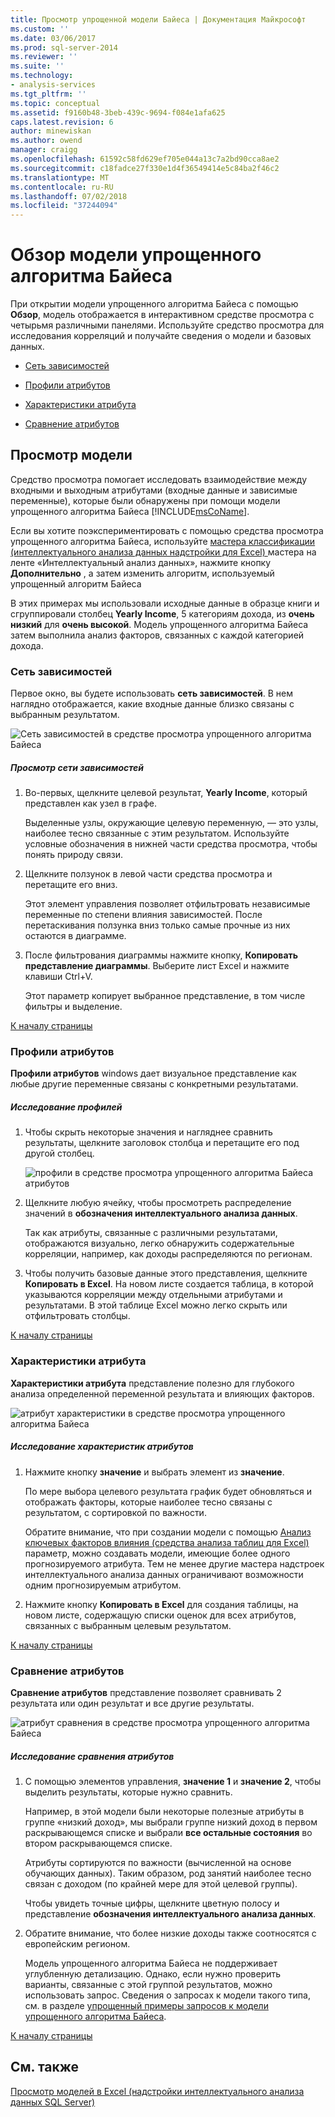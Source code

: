 ```yaml
---
title: Просмотр упрощенной модели Байеса | Документация Майкрософт
ms.custom: ''
ms.date: 03/06/2017
ms.prod: sql-server-2014
ms.reviewer: ''
ms.suite: ''
ms.technology:
- analysis-services
ms.tgt_pltfrm: ''
ms.topic: conceptual
ms.assetid: f9160b48-3beb-439c-9694-f084e1afa625
caps.latest.revision: 6
author: minewiskan
ms.author: owend
manager: craigg
ms.openlocfilehash: 61592c58fd629ef705e044a13c7a2bd90cca8ae2
ms.sourcegitcommit: c18fadce27f330e1d4f36549414e5c84ba2f46c2
ms.translationtype: MT
ms.contentlocale: ru-RU
ms.lasthandoff: 07/02/2018
ms.locfileid: "37244094"
---
```

# <a name="browsing-a-naive-bayes-model"></a>Обзор модели упрощенного алгоритма Байеса
  При открытии модели упрощенного алгоритма Байеса с помощью **Обзор**, модель отображается в интерактивном средстве просмотра с четырьмя различными панелями. Используйте средство просмотра для исследования корреляций и получайте сведения о модели и базовых данных.  
  
-   [Сеть зависимостей](#bkmk_DepNet)  
  
-   [Профили атрибутов](#bkmk_AttProf)  
  
-   [Характеристики атрибута](#bkmk_AttChar)  
  
-   [Сравнение атрибутов](#bkmk_AttDisc)  
  
##  <a name="BKMK_Tabs"></a> Просмотр модели  
 Средство просмотра помогает исследовать взаимодействие между входными и выходным атрибутами (входные данные и зависимые переменные), которые были обнаружены при помощи модели упрощенного алгоритма Байеса [!INCLUDE[msCoName](../includes/msconame-md.md)].  
  
 Если вы хотите поэкспериментировать с помощью средства просмотра упрощенного алгоритма Байеса, используйте [мастера классификации &#40;интеллектуального анализа данных надстройки для Excel&#41; ](classify-wizard-data-mining-add-ins-for-excel.md) мастера на ленте «Интеллектуальный анализ данных», нажмите кнопку **Дополнительно** , а затем изменить алгоритм, используемый упрощенный алгоритм Байеса  
  
 В этих примерах мы использовали исходные данные в образце книги и сгруппировали столбец **Yearly Income**, 5 категориям дохода, из **очень низкий** для **очень высокой**. Модель упрощенного алгоритма Байеса затем выполнила анализ факторов, связанных с каждой категорией дохода.  
  
###  <a name="bkmk_DepNet"></a> Сеть зависимостей  
 Первое окно, вы будете использовать **сеть зависимостей**. В нем наглядно отображается, какие входные данные близко связаны с выбранным результатом.  
  
 ![Сеть зависимостей в средстве просмотра упрощенного алгоритма Байеса](media/dm13-nb.gif "сеть зависимостей в средстве просмотра упрощенного алгоритма Байеса")  
  
##### <a name="explore-the-dependency-network"></a>Просмотр сети зависимостей  
  
1.  Во-первых, щелкните целевой результат, **Yearly Income**, который представлен как узел в графе.  
  
     Выделенные узлы, окружающие целевую переменную, — это узлы, наиболее тесно связанные с этим результатом. Используйте условные обозначения в нижней части средства просмотра, чтобы понять природу связи.  
  
2.  Щелкните ползунок в левой части средства просмотра и перетащите его вниз.  
  
     Этот элемент управления позволяет отфильтровать независимые переменные по степени влияния зависимостей. После перетаскивания ползунка вниз только самые прочные из них остаются в диаграмме.  
  
3.  После фильтрования диаграммы нажмите кнопку, **Копировать представление диаграммы**. Выберите лист Excel и нажмите клавиши Ctrl+V.  
  
     Этот параметр копирует выбранное представление, в том числе фильтры и выделение.  
  
 [К началу страницы](#BKMK_Tabs)  
  
###  <a name="bkmk_AttProf"></a> Профили атрибутов  
 **Профили атрибутов** windows дает визуальное представление как любые другие переменные связаны с конкретными результатами.  
  
##### <a name="explore-the-profiles"></a>Исследование профилей  
  
1.  Чтобы скрыть некоторые значения и нагляднее сравнить результаты, щелкните заголовок столбца и перетащите его под другой столбец.  
  
     ![профили в средстве просмотра упрощенного алгоритма Байеса атрибутов](media/dm13-nb-attprof.gif "атрибут профилей в средстве просмотра упрощенного алгоритма Байеса")  
  
2.  Щелкните любую ячейку, чтобы просмотреть распределение значений в **обозначения интеллектуального анализа данных**.  
  
     Так как атрибуты, связанные с различными результатами, отображаются визуально, легко обнаружить содержательные корреляции, например, как доходы распределяются по регионам.  
  
3.  Чтобы получить базовые данные этого представления, щелкните **Копировать в Excel**. На новом листе создается таблица, в которой указываются корреляции между отдельными атрибутами и результатами. В этой таблице Excel можно легко скрыть или отфильтровать столбцы.  
  
 [К началу страницы](#BKMK_Tabs)  
  
###  <a name="bkmk_AttChar"></a> Характеристики атрибута  
 **Характеристики атрибута** представление полезно для глубокого анализа определенной переменной результата и влияющих факторов.  
  
 ![атрибут характеристики в средстве просмотра упрощенного алгоритма Байеса](media/dm13-nb-viewer.gif "атрибут характеристики в средстве просмотра упрощенного алгоритма Байеса")  
  
##### <a name="explore-the-attribute-characteristics"></a>Исследование характеристик атрибутов  
  
1.  Нажмите кнопку **значение** и выбрать элемент из **значение**.  
  
     По мере выбора целевого результата график будет обновляться и отображать факторы, которые наиболее тесно связаны с результатом, с сортировкой по важности.  
  
     Обратите внимание, что при создании модели с помощью [Анализ ключевых факторов влияния &#40;средства анализа таблиц для Excel&#41; ](analyze-key-influencers-table-analysis-tools-for-excel.md) параметр, можно создавать модели, имеющие более одного прогнозируемого атрибута. Тем не менее другие мастера надстроек интеллектуального анализа данных ограничивают возможности одним прогнозируемым атрибутом.  
  
2.  Нажмите кнопку **Копировать в Excel** для создания таблицы, на новом листе, содержащую списки оценок для всех атрибутов, связанных с выбранным целевым результатом.  
  
 [К началу страницы](#BKMK_Tabs)  
  
###  <a name="bkmk_AttDisc"></a> Сравнение атрибутов  
 **Сравнение атрибутов** представление позволяет сравнивать 2 результата или один результат и все другие результаты.  
  
 ![атрибут сравнения в средстве просмотра упрощенного алгоритма Байеса](media/dm13-nb-attdisc.gif "атрибут сравнения в средстве просмотра упрощенного алгоритма Байеса")  
  
##### <a name="explore-attribute-discrimination"></a>Исследование сравнения атрибутов  
  
1.  С помощью элементов управления, **значение 1** и **значение 2**, чтобы выделить результаты, которые нужно сравнить.  
  
     Например, в этой модели были некоторые полезные атрибуты в группе «низкий доход», мы выбрали группе низкий доход в первом раскрывающемся списке и выбрали **все остальные состояния** во втором раскрывающемся списке.  
  
     Атрибуты сортируются по важности (вычисленной на основе обучающих данных). Таким образом, род занятий наиболее тесно связан с доходом (по крайней мере для этой целевой группы).  
  
     Чтобы увидеть точные цифры, щелкните цветную полосу и представление **обозначения интеллектуального анализа данных**.  
  
2.  Обратите внимание, что более низкие доходы также соотносятся с европейским регионом.  
  
     Модель упрощенного алгоритма Байеса не поддерживает углубленную детализацию. Однако, если нужно проверить варианты, связанные с этой группой результатов, можно использовать запрос. Сведения о запросах к модели такого типа, см. в разделе [упрощенный примеры запросов к модели упрощенного алгоритма Байеса](data-mining/naive-bayes-model-query-examples.md).  
  
 [К началу страницы](#BKMK_Tabs)  
  
## <a name="see-also"></a>См. также  
 [Просмотр моделей в Excel &#40;надстройки интеллектуального анализа данных SQL Server&#41;](browsing-models-in-excel-sql-server-data-mining-add-ins.md)  
  
  
